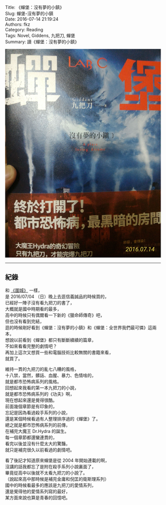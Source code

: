 Title: 《蟬堡：沒有夢的小鎮》  
Slug: 蟬堡-沒有夢的小鎮  
Date: 2016-07-14 21:19:24  
Authors: fkz  
Category: Reading  
Tags: Novel, Giddens, 九把刀, 蟬堡  
Summary: 讀《蟬堡：沒有夢的小鎮》  
  
  
![封面](/files/蟬堡-沒有夢的小鎮/cover.jpg)  
  
---  
  
## 紀錄  
  
和 [《圍城》](/posts/2016/07/11/fortress-besieged/) 一樣，  
是 2016/07/04 （日）晚上去逛信義誠品的時候買的，  
已經好一陣子沒有看九把刀的書了，  
大概就是國中時期看的最多，  
高中的時候只有偶爾看一下新的《獵命師傳奇》吧，  
但也沒有看到完結，  
逛的時候剛好看到《蟬堡：沒有夢的小鎮》和《蟬堡：全世界我們最可憐》這兩本，  
想說以前看到《蟬堡》都只有斷斷續續的篇章，  
不如來看看完整的劇情吧？  
再加上這次又想買一些和電腦技術比較無關的書籍來看，  
就買了。  
  
維持一貫的九把刀的亂七八糟的風格，  
十八禁，當然，髒話、血腥、暴力、色情啥的，  
就是都市恐怖病系列的風格。  
回想起來我看的第一本九把刀的小說，  
就是都市恐怖病系列的《功夫》啊，  
現在想起來還是覺得很酷。  
前面幾個章節是有印象的，  
忘記是因為看過殺手系列的小說，  
還是某個時候看過有人整理排序過的《蟬堡》了。  
總之就是都市恐怖病系列的前傳，  
在補完大魔王 Dr.Hydra 的誕生。  
每一個章節都還蠻連貫的，  
看完以後並沒有什麼太大的驚豔，  
就只是補完很久以前看過的劇情吧。  
  
看了後記才知道原來蟬堡是從 2004 年開始連載的啊，  
沒講的話我都忘了是附在殺手系列小說裏面了，  
畢竟從高中以後就不太看九把刀的小說了。  
（說起來高中那時候是補完金庸和倪匡的衛斯理系列）  
國中的時候看最多的應該是九把刀的愛情系列，  
還是覺得他的愛情系列寫的最好，  
某方面來說也算是青春的回憶吧。  

